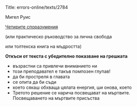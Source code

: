 Title: errors-online/texts/2784

Мигел Руис

[Четирите споразумения](/text/2784-chetirite-sporazumenija)

(или практическо ръководство за лична свобода

или толтекска книга на мъдростта)

<b>Откъси от текста с убедително показване на грешката</b>

* възрастни са привлечи вниманието ни
* този преподавател е такъв помпозен глупав!
* да би простреля в главата
* се опита да би съди
* което сякаш обхваща цялата енергия, ши онова, което
* Третото решение се нарича посвещават на мъртвите. Посвещаването на мъртвите присъства

